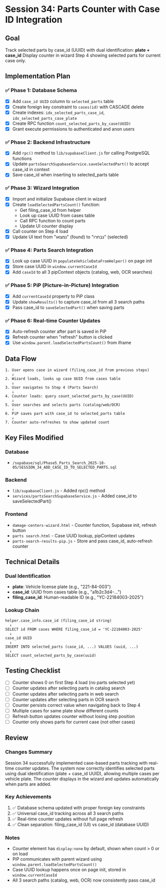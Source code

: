 # Session 34: Parts Counter with Case ID Integration

## Goal
Track selected parts by case_id (UUID) with dual identification: **plate + case_id**
Display counter in wizard Step 4 showing selected parts for current case only.

## Implementation Plan

### ✅ Phase 1: Database Schema
- [x] Add `case_id UUID` column to `selected_parts` table
- [x] Create foreign key constraint to `cases(id)` with CASCADE delete
- [x] Create indexes: `idx_selected_parts_case_id`, `idx_selected_parts_case_plate`
- [x] Create RPC function `count_selected_parts_by_case(UUID)`
- [x] Grant execute permissions to authenticated and anon users

### ✅ Phase 2: Backend Infrastructure
- [x] Add `rpc()` method to `lib/supabaseClient.js` for calling PostgreSQL functions
- [x] Update `partsSearchSupabaseService.saveSelectedPart()` to accept case_id in context
- [x] Save case_id when inserting to selected_parts table

### ✅ Phase 3: Wizard Integration
- [x] Import and initialize Supabase client in wizard
- [x] Create `loadSelectedPartsCount()` function:
  - Get filing_case_id from helper
  - Look up case UUID from cases table
  - Call RPC function to count parts
  - Update UI counter display
- [x] Call counter on Step 4 load
- [x] Update UI text from "נמצאו" (found) to "נבחרו" (selected)

### ✅ Phase 4: Parts Search Integration  
- [x] Look up case UUID in `populateVehicleDataFromHelper()` on page init
- [x] Store case UUID in `window.currentCaseId`
- [x] Add `caseId` to all 3 pipContext objects (catalog, web, OCR searches)

### ✅ Phase 5: PiP (Picture-in-Picture) Integration
- [x] Add `currentCaseId` property to PiP class
- [x] Update `showResults()` to capture case_id from all 3 search paths
- [x] Pass case_id to `saveSelectedPart()` when saving parts

### ✅ Phase 6: Real-time Counter Updates
- [x] Auto-refresh counter after part is saved in PiP
- [x] Refresh counter when "refresh" button is clicked
- [x] Use `window.parent.loadSelectedPartsCount()` from iframe

## Data Flow

```
1. User opens case in wizard (filing_case_id from previous steps)
   ↓
2. Wizard loads, looks up case UUID from cases table
   ↓
3. User navigates to Step 4 (Parts Search)
   ↓
4. Counter loads: query count_selected_parts_by_case(UUID)
   ↓
5. User searches and selects parts (catalog/web/OCR)
   ↓
6. PiP saves part with case_id to selected_parts table
   ↓
7. Counter auto-refreshes to show updated count
```

## Key Files Modified

### Database
- `/supabase/sql/Phase5_Parts_Search_2025-10-05/SESSION_34_ADD_CASE_ID_TO_SELECTED_PARTS.sql`

### Backend
- `lib/supabaseClient.js` - Added rpc() method
- `services/partsSearchSupabaseService.js` - Added case_id to saveSelectedPart()

### Frontend
- `damage-centers-wizard.html` - Counter function, Supabase init, refresh button
- `parts search.html` - Case UUID lookup, pipContext updates
- `parts-search-results-pip.js` - Store and pass case_id, auto-refresh counter

## Technical Details

### Dual Identification
- **plate**: Vehicle license plate (e.g., "221-84-003")
- **case_id**: UUID from cases table (e.g., "a1b2c3d4-...")
- **filing_case_id**: Human-readable ID (e.g., "YC-22184003-2025")

### Lookup Chain
```
helper.case_info.case_id (filing_case_id string)
  ↓
SELECT id FROM cases WHERE filing_case_id = 'YC-22184003-2025'
  ↓
case_id UUID
  ↓
INSERT INTO selected_parts (case_id, ...) VALUES (uuid, ...)
  ↓
SELECT count_selected_parts_by_case(uuid)
```

## Testing Checklist

- [ ] Counter shows 0 on first Step 4 load (no parts selected yet)
- [ ] Counter updates after selecting parts in catalog search
- [ ] Counter updates after selecting parts in web search
- [ ] Counter updates after selecting parts in OCR search
- [ ] Counter persists correct value when navigating back to Step 4
- [ ] Multiple cases for same plate show different counts
- [ ] Refresh button updates counter without losing step position
- [ ] Counter only shows parts for current case (not other cases)

## Review

### Changes Summary
Session 34 successfully implemented case-based parts tracking with real-time counter updates. The system now correctly identifies selected parts using dual identification (plate + case_id UUID), allowing multiple cases per vehicle plate. The counter displays in the wizard and updates automatically when parts are added.

### Key Achievements
1. ✅ Database schema updated with proper foreign key constraints
2. ✅ Universal case_id tracking across all 3 search paths
3. ✅ Real-time counter updates without full page refresh
4. ✅ Clean separation: filing_case_id (UI) vs case_id (database UUID)

### Notes
- Counter element has `display:none` by default, shown when count > 0 or on load
- PiP communicates with parent wizard using `window.parent.loadSelectedPartsCount()`
- Case UUID lookup happens once on page init, stored in `window.currentCaseId`
- All 3 search paths (catalog, web, OCR) now consistently pass case_id
